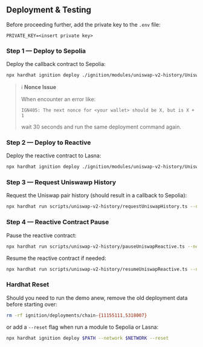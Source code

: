 ## Deployment & Testing

Before proceeding further, add the private key to the `.env` file:

```env
PRIVATE_KEY=<insert private key>
```

### Step 1 — Deploy to Sepolia

Deploy the callback contract to Sepolia:

```bash
npx hardhat ignition deploy ./ignition/modules/uniswap-v2-history/UniswapHistoryL1Module.ts --network sepolia
```

> ℹ️ **Nonce Issue**
>
> When encounter an error like:
>
> ```
> IGN405: The next nonce for <your wallet> should be X, but is X + 1
> ```
>
> wait 30 seconds and run the same deployment command again.

### Step 2 — Deploy to Reactive

Deploy the reactive contract to Lasna:

```bash
npx hardhat ignition deploy ./ignition/modules/uniswap-v2-history/UniswapHistoryReactiveModule.ts --network lasna
```

### Step 3 — Request Uniswawp History

Request the Uniswap pair history (should result in a callback to Sepolia):

```bash
npx hardhat run scripts/uniswap-v2-history/requestUniswapHistory.ts --network sepolia
```

### Step 4 — Reactive Contract Pause

Pause the reactive contract:

```bash
npx hardhat run scripts/uniswap-v2-history/pauseUniswapReactive.ts --network lasna
```

Resume the reactive contract if needed:

```bash
npx hardhat run scripts/uniswap-v2-history/resumeUniswapReactive.ts --network lasna
```

### Hardhat Reset

Should you need to run the demo anew, remove the old deployment data before starting over:

```bash
rm -rf ignition/deployments/chain-{11155111,5318007}
```

or add a `--reset` flag when run a module to Sepolia or Lasna:

```bash
npx hardhat ignition deploy $PATH --network $NETWORK --reset
```
